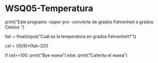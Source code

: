 # WSQ05-Temperatura
print(“Este programa -súper pro- convierte de grados Fahrenheit a grados Celsius “)

fah = float(input(“Cuál es la temperatura en grados Fahrenheit?”))

cel = ((5/9)*(fah-32))

if cel>=100:
  print(“Bye wawa”)
else:
  print(“Calienta el wawa”)
